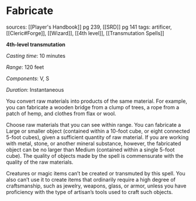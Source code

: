 # Fabricate
sources: [[Player's Handbook]] pg 239, [[SRD]] pg 141
tags: artificer, [[Cleric#Forge]], [[Wizard]], [[4th level]], [[Transmutation Spells]]

**4th-level transmutation**

*Casting time*: 10 minutes

*Range*: 120 feet

*Components*: V, S

*Duration*: Instantaneous

You convert raw materials into products of the same material. For example, you can fabricate a wooden bridge from a clump of trees, a rope from a patch of hemp, and clothes from flax or wool.

Choose raw materials that you can see within range. You can fabricate a Large or smaller object (contained within a 10-foot cube, or eight connected 5-foot cubes), given a sufficient quantity of raw material. If you are working with metal, stone, or another mineral substance, however, the fabricated object can be no larger than Medium (contained within a single 5-foot cube). The quality of objects made by the spell is commensurate with the quality of the raw materials.

Creatures or magic items can’t be created or transmuted by this spell. You also can’t use it to create items that ordinarily require a high degree of craftsmanship, such as jewelry, weapons, glass, or armor, unless you have proficiency with the type of artisan’s tools used to craft such objects.
